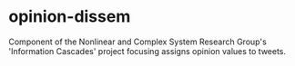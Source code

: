 # opinion-dissem
Component of the Nonlinear and Complex System Research Group's 'Information Cascades' project focusing assigns opinion values to tweets.
